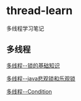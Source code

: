 # thread-learn
多线程学习笔记 

<p>
<h2>多线程</h2>

<a href="https://github.com/waterlang/thread-learn/issues/2" >多线程--锁的基础知识</a>
<p>
<a href="https://github.com/waterlang/thread-learn/issues/3" >多线程--java悲观锁和乐观锁</a>
<p>
<a href="https://github.com/waterlang/thread-learn/issues/1" >多线程--Condition</a>




